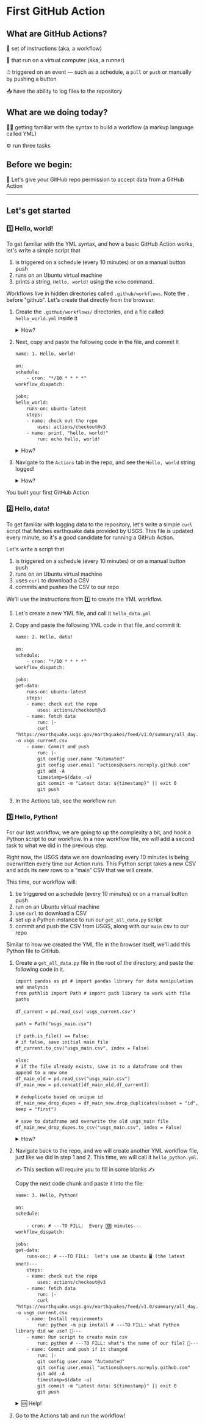 # First GitHub Action

## What are GitHub Actions?

📝 set of instructions (aka, a workflow)

🏃 that run on a virtual computer (aka, a runner)

⏱ triggered on an event — such as a schedule, a `pull` or `push` or manually by pushing a button

📥 have the ability to log files to the repository

## What are we doing today?

🧑‍💻 getting familiar with the syntax to build a workflow (a markup language called YML)

⚙️ run three tasks

## Before we begin:

🚓 Let's give your GitHub repo permission to accept data from a GitHub Action

---

## Let's get started

### 1️⃣ Hello, world!

To get familiar with the YML syntax, and how a basic GitHub Action works, let's write a simple script that

1. is triggered on a schedule (every 10 minutes) or on a manual button push
2. runs on an Ubuntu virtual machine
3. prints a string, `Hello, world!` using the `echo` command.

Workflows live in hidden directories called `.github/workflows`. Note the `.` before "github". Let's create that directly from the browser.

1. Create the `.github/workflows/` directories, and a file called `hello_world.yml` inside it

   <details>

   <summary>How?</summary>

   ![](screenshots/Screenshot%202023-04-07%20at%2011.34.00%20AM.png)

   </details>

2. Next, copy and paste the following code in the file, and commit it

   ```
   name: 1. Hello, world!

   on:
   schedule:
       - cron: "*/10 * * * *"
   workflow_dispatch:

   jobs:
   hello_world:
       runs-on: ubuntu-latest
       steps:
       - name: check out the repo
           uses: actions/checkout@v3
       - name: print, "hello, world!"
           run: echo hello, world!
   ```

   <details>
   <summary>How?</summary>

   ![](screenshots/Screenshot%202023-04-07%20at%2011.36.54%20AM.png)

   </details>

3. Navigate to the `Actions` tab in the repo, and see the `Hello, world` string logged!
   <details>
   <summary>How?</summary>

   ![](screenshots/Screenshot%202023-04-07%20at%2011.47.18%20AM.png)
   ![](screenshots/Screenshot%202023-04-07%20at%2011.49.06%20AM.png)

   </details>

You built your first GitHub Action

### 2️⃣ Hello, data!

To get familiar with logging data to the repository, let's write a simple `curl` script that fetches earthquake data provided by USGS. This file is updated every minute, so it's a good candidate for running a GitHub Action.

Let's write a script that

1. is triggered on a schedule (every 10 minutes) or on a manual button push
2. runs on an Ubuntu virtual machine
3. uses `curl` to download a CSV
4. commits and pushes the CSV to our repo

We'll use the instructions from 1️⃣ to create the YML workflow.

1. Let's create a new YML file, and call it `hello_data.yml`

2. Copy and paste the following YML code in that file, and commit it:

   ```
   name: 2. Hello, data!

   on:
   schedule:
       - cron: "*/10 * * * *"
   workflow_dispatch:

   jobs:
   get-data:
       runs-on: ubuntu-latest
       steps:
       - name: check out the repo
           uses: actions/checkout@v3
       - name: fetch data
           run: |-
           curl "https://earthquake.usgs.gov/earthquakes/feed/v1.0/summary/all_day.csv" -o usgs_current.csv
       - name: Commit and push
           run: |-
           git config user.name "Automated"
           git config user.email "actions@users.noreply.github.com"
           git add -A
           timestamp=$(date -u)
           git commit -m "Latest data: ${timestamp}" || exit 0
           git push
   ```

3. In the Actions tab, see the workflow run

### 3️⃣ Hello, Python!

For our last workflow, we are going to up the complexity a bit, and hook a Python script to our workflow. In a new workflow file, we will add a second task to what we did in the previous step.

Right now, the USGS data we are downloading every 10 minutes is being overwritten every time our Action runs. This Python script takes a new CSV and adds its new rows to a “main” CSV that we will create.

This time, our workflow will:

1. be triggered on a schedule (every 10 minutes) or on a manual button push
2. run on an Ubuntu virtual machine
3. use `curl` to download a CSV
4. set up a Python instance to run our `get_all_data.py` script
5. commit and push the CSV from USGS, along with our `main` csv to our repo

Similar to how we created the YML file in the browser itself, we'll add this Python file to GitHub.

1. Create a `get_all_data.py` file in the root of the directory, and paste the following code in it.

   ```
   import pandas as pd # import pandas library for data manipulation and analysis
   from pathlib import Path # import path library to work with file paths

   df_current = pd.read_csv('usgs_current.csv')

   path = Path("usgs_main.csv")

   if path.is_file() == False:
   # if false, save initial main file
   df_current.to_csv("usgs_main.csv", index = False)

   else:
   # if the file already exists, save it to a dataframe and then append to a new one
   df_main_old = pd.read_csv("usgs_main.csv")
   df_main_new = pd.concat([df_main_old,df_current])

   # deduplicate based on unique id
   df_main_new_drop_dupes = df_main_new.drop_duplicates(subset = "id", keep = "first")

   # save to dataframe and overwrite the old usgs_main file
   df_main_new_drop_dupes.to_csv("usgs_main.csv", index = False)

   ```

   <details>
   <summary>How?</summary>

   ![](screenshots/Screenshot%202023-04-07%20at%2012.10.32%20PM.png)

   </details>

2. Navigate back to the repo, and we will create another YML workflow file, just like we did in step 1 and 2. This time, we will call it `hello_python.yml`.

   ✍️ This section will require you to fill in some blanks ✍️

   Copy the next code chunk and paste it into the file:

   ```
   name: 3. Hello, Python!

   on:
   schedule:

       - cron: # ---TO FILL:  Every 🔟 minutes---
   workflow_dispatch:

   jobs:
   get-data:
       runs-on:: # ---TO FILL:  let's use an Ubuntu 🖥️ (the latest one!)---
       steps:
       - name: check out the repo
           uses: actions/checkout@v3
       - name: fetch data
           run: |-
           curl "https://earthquake.usgs.gov/earthquakes/feed/v1.0/summary/all_day.csv" -o usgs_current.csv
       - name: Install requirements
           run: python -m pip install # ---TO FILL: what Python library did we use? 🐼---
       - name: Run script to create main csv
           run: python # ---TO FILL: what's the name of our file? 🐍---
       - name: Commit and push if it changed
           run: |-
           git config user.name "Automated"
           git config user.email "actions@users.noreply.github.com"
           git add -A
           timestamp=$(date -u)
           git commit -m "Latest data: ${timestamp}" || exit 0
           git push
   ```

   <details>
   <summary>🆘 Help!</summary>

   ```
   name: 3. Hello, Python!

   on:
   schedule:
       - cron: "*/10 * * * *"
   workflow_dispatch:

   jobs:
   get-data:
       runs-on: ubuntu-latest
       steps:
       - name: check out the repo
           uses: actions/checkout@v3
       - name: fetch data
           run: |-
           curl "https://earthquake.usgs.gov/earthquakes/feed/v1.0/summary/all_day.csv" -o usgs_current.csv
       - name: Install requirements
           run: python -m pip install pandas
       - name: Run script to create main csv
           run: python get_all_data.py
       - name: Commit and push if it changed
           run: |-
           git config user.name "Automated"
           git config user.email "actions@users.noreply.github.com"
           git add -A
           timestamp=$(date -u)
           git commit -m "Latest data: ${timestamp}" || exit 0
           git push

   ```

   </details>

3. Go to the Actions tab and run the workflow!
